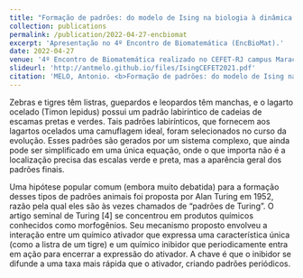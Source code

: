 ```yaml
---
title: "Formação de padrões: do modelo de Ising na biologia à dinâmica de redes hamiltonianas"
collection: publications
permalink: /publication/2022-04-27-encbiomat
excerpt: 'Apresentação no 4º Encontro de Biomatemática (EncBioMat).'
date: 2022-04-27
venue: '4º Encontro de Biomatemática realizado no CEFET-RJ campus Maracanã'
slideurl: 'http://antmelo.github.io/files/IsingCEFET2021.pdf'
citation: 'MELO, Antonio. <b>Formação de padrões: do modelo de Ising na biologia à dinâmica de redes hamiltonianas</b>. <i>4º Encontro de Biomatemática, CEFET-RJ</i>. (2022).'
---
```


Zebras e tigres têm listras, guepardos e leopardos têm manchas, e o lagarto ocelado (Timon lepidus) possui um
padrão labirı́ntico de cadeias de escamas pretas e verdes. Tais padrões labirı́nticos, que fornecem aos lagartos ocelados
uma camuflagem ideal, foram selecionados no curso da evolução. Esses padrões são gerados por um sistema complexo,
que ainda pode ser simplificado em uma única equação, onde o que importa não é a localização precisa das escalas
verde e preta, mas a aparência geral dos padrões finais.

Uma hipótese popular comum (embora muito debatida) para a formação desses tipos de padrões animais foi
proposta por Alan Turing em 1952, razão pela qual eles são às vezes chamados de “padrões de Turing”. O artigo
seminal de Turing [4] se concentrou em produtos quı́micos conhecidos como morfogênios. Seu mecanismo proposto
envolveu a interação entre um quı́mico ativador que expressa uma caracterı́stica única (como a listra de um tigre) e um
quı́mico inibidor que periodicamente entra em ação para encerrar a expressão do ativador. A chave é que o inibidor
se difunde a uma taxa mais rápida que o ativador, criando padrões periódicos.
